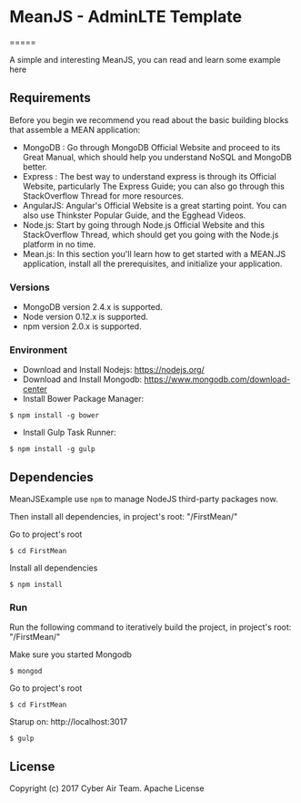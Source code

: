 # MeanJS - AdminLTE Template
=====

A simple and interesting MeanJS, you can read and learn some example here

## Requirements

Before you begin we recommend you read about the basic building blocks that assemble a MEAN application: 

* MongoDB : Go through MongoDB Official Website and proceed to its Great Manual, which should help you understand NoSQL and MongoDB better.
* Express : The best way to understand express is through its Official Website, particularly The Express Guide; you can also go through this StackOverflow Thread for more resources.
* AngularJS: Angular's Official Website is a great starting point. You can also use Thinkster Popular Guide, and the Egghead Videos.
* Node.js: Start by going through Node.js Official Website and this StackOverflow Thread, which should get you going with the Node.js platform in no time.
* Mean.js: In this section you'll learn how to get started with a MEAN.JS application, install all the prerequisites, and initialize your application.

### Versions

* MongoDB version 2.4.x is supported.
* Node version 0.12.x is supported.
* npm version 2.0.x is supported.

### Environment

* Download and Install Nodejs: https://nodejs.org/
* Download and Install Mongodb: https://www.mongodb.com/download-center
* Install Bower Package Manager: 
```
$ npm install -g bower 
```
* Install Gulp Task Runner:
```
$ npm install -g gulp
```

## Dependencies

MeanJSExample use `npm` to manage NodeJS third-party packages now.

Then install all dependencies, in project's root: "/FirstMean/"

Go to project's root
```
$ cd FirstMean 
```
Install all dependencies
```
$ npm install 
```

### Run

Run the following command to iteratively build the project, in project's root: "/FirstMean/"

Make sure you started Mongodb

```
$ mongod
```
Go to project's root
```
$ cd FirstMean 
```
Starup on: http://localhost:3017
```
$ gulp
```


## License

Copyright (c) 2017 Cyber Air Team. Apache License

[http://cyberair.vn/]: http://cyberair.vn/
